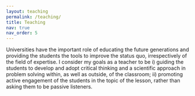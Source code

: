 ```yaml
---
layout: teaching
permalink: /teaching/
title: Teaching
nav: true
nav_order: 5
---
```


Universities have the important role of educating the future generations and providing the students the tools to improve the status quo, irrespectively of the field of expertise. I consider my goals as a teacher to be i) guiding the students to develop and adopt critical thinking and a scientific approach in problem solving within, as well as outside, of the classroom; ii) promoting active engagement of the students in the topic of the lesson, rather than asking them to be passive listeners. 

